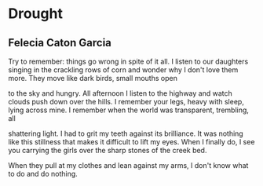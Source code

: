 # Drought
## Felecia Caton Garcia
Try to remember: things go wrong in spite of it all.
I listen to our daughters singing in the crackling rows
of corn and wonder why I don't love them more.
They move like dark birds, small mouths open

to the sky and hungry. All afternoon I listen
to the highway and watch clouds push down over the hills.
I remember your legs, heavy with sleep, lying across mine.
I remember when the world was transparent, trembling, all

shattering light. I had to grit my teeth against its brilliance.
It was nothing like this stillness that makes it difficult
to lift my eyes. When I finally do, I see you
carrying the girls over the sharp stones of the creek bed.

When they pull at my clothes and lean against my arms,
I don't know what to do and do nothing.